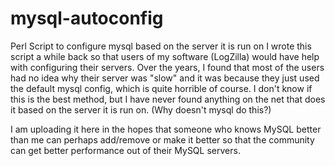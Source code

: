 # mysql-autoconfig
Perl Script to configure mysql based on the server it is run on
I wrote this script a while back so that users of my software (LogZilla) would have help with configuring their servers.
Over the years, I found that most of the users had no idea why their server was "slow" and it was because they just used the default mysql config, which is quite horrible of course.
I don't know if this is the best method, but I have never found anything on the net that does it based on the server it is run on. (Why doesn't mysql do this?)

I am uploading it here in the hopes that someone who knows MySQL better than me can perhaps add/remove or make it better so that the community can get better performance out of their MySQL servers.

